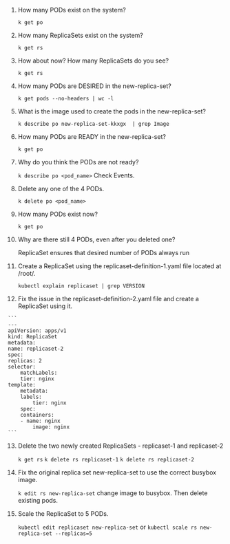 1. How many PODs exist on the system?

    `k get po`

2. How many ReplicaSets exist on the system?

    `k get rs`

3. How about now? How many ReplicaSets do you see?

    `k get rs`

4. How many PODs are DESIRED in the new-replica-set?

    `k get pods --no-headers | wc -l`

5. What is the image used to create the pods in the new-replica-set?

    `k describe po new-replica-set-kkxgx  | grep Image`

6. How many PODs are READY in the new-replica-set?

    `k get po`

7. Why do you think the PODs are not ready?

    `k describe po <pod_name>` Check Events.

8. Delete any one of the 4 PODs.

    `k delete po <pod_name>`

9. How many PODs exist now?

    `k get po`

10. Why are there still 4 PODs, even after you deleted one?

    ReplicaSet ensures that desired number of PODs always run

11. Create a ReplicaSet using the replicaset-definition-1.yaml file located at /root/.

    `kubectl explain replicaset | grep VERSION`

12.  Fix the issue in the replicaset-definition-2.yaml file and create a ReplicaSet using it.

    ```
    ---
    apiVersion: apps/v1
    kind: ReplicaSet
    metadata:
    name: replicaset-2
    spec:
    replicas: 2
    selector:
        matchLabels:
        tier: nginx
    template:
        metadata:
        labels:
            tier: nginx
        spec:
        containers:
        - name: nginx
            image: nginx
    ```

13. Delete the two newly created ReplicaSets - replicaset-1 and replicaset-2

    `k get rs`
    `k delete rs replicaset-1`
    `k delete rs replicaset-2`

13. Fix the original replica set new-replica-set to use the correct busybox image.

    `k edit rs new-replica-set` change image to busybox. Then delete existing pods.

14. Scale the ReplicaSet to 5 PODs.

    `kubectl edit replicaset new-replica-set` 
    or
    `kubectl scale rs new-replica-set --replicas=5`